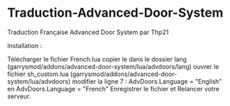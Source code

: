 # Traduction-Advanced-Door-System
Traduction Française Advanced Door System par Thp21

Installation :

Télécharger le fichier French.lua
copier le dans le dossier lang (garrysmod/addons/advanced-door-system/lua/advdoors/lang)
ouvrer le fichier sh_custom.lua (garrysmod/addons/advanced-door-system/lua/advdoors)
modifier la ligne 7 : AdvDoors.Language = "English" en AdvDoors.Language = "French"
Enregistrer le fichier
et Relancer votre serveur.
